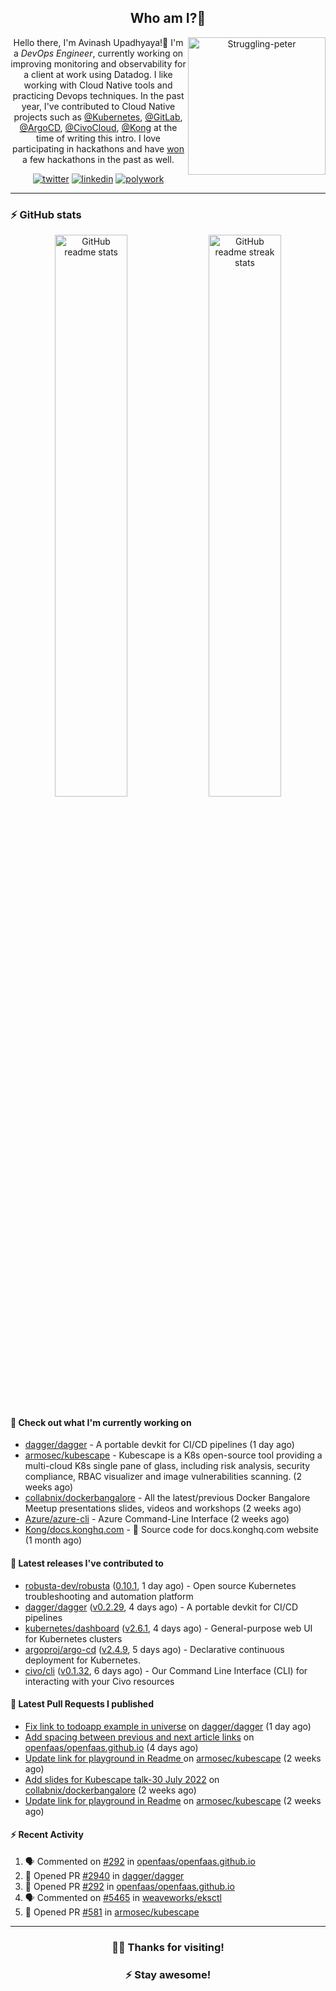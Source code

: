 <div align='center'>
  
## Who am I?🤔

<img align="right" width="220" src="https://media.giphy.com/media/YFkpsHWCsNUUo/giphy.gif" alt="Struggling-peter" />

Hello there, I'm Avinash Upadhyaya!👋 I'm a _DevOps Engineer_, currently working on improving monitoring and observability for a client at work using Datadog. I like working with Cloud Native tools and practicing Devops techniques. In the past year, I've contributed to Cloud Native projects such as [@Kubernetes](https://github.com/pulls?q=is%3Apr+author%3Aavinashupadhya99+archived%3Afalse+user%3Akubernetes), [@GitLab](https://gitlab.com/groups/gitlab-org/-/merge_requests?scope=all&state=all&author_username=avinashupadhya99), [@ArgoCD](https://github.com/pulls?q=is%3Apr+author%3Aavinashupadhya99+archived%3Afalse+user%3Aargoproj), [@CivoCloud](https://github.com/pulls?q=is%3Apr+author%3Aavinashupadhya99+archived%3Afalse+user%3Acivo), [@Kong](https://github.com/pulls?q=is%3Apr+author%3Aavinashupadhya99+archived%3Afalse+user%3AKong) at the time of writing this intro. I love participating in hackathons and have [won](https://devpost.com/avinashupadhya99) a few hackathons in the past as well.


[![twitter](https://img.shields.io/badge/-@avinash__ukr-%231DA1F2?style=for-the-badge&logo=twitter&logoColor=ffffff)](https://twitter.com/avinash_ukr)
[![linkedin](https://img.shields.io/badge/-Avinash%20Upadhyaya-%230A67C3?style=for-the-badge&logo=linkedin&logoColor=ffffff)](https://www.linkedin.com/in/avinash-upadhyaya/)
[![polywork](https://img.shields.io/badge/-@avinashupadhya99-%23338BFF?style=for-the-badge&logo=polywork&logoColor=ffffff)](https://www.polywork.com/avinashupadhya99)

---

</div>

### ⚡ GitHub stats

<p align="center">
  <img width="48%" src="https://github-readme-stats.vercel.app/api?username=avinashupadhya99&show_icons=true&theme=tokyonight" alt="GitHub readme stats" />
  <img width="48%" src="https://github-readme-streak-stats.herokuapp.com?user=avinashupadhya99&theme=dark&hide_border=true&date_format=M%20j%5B%2C%20Y%5D" alt="GitHub readme streak stats" />
</p>

#### 👷 Check out what I'm currently working on

- [dagger/dagger](https://github.com/dagger/dagger) - A portable devkit for CI/CD pipelines (1 day ago)
- [armosec/kubescape](https://github.com/armosec/kubescape) - Kubescape is a K8s open-source tool providing a multi-cloud K8s single pane of glass, including risk analysis, security compliance, RBAC visualizer and image vulnerabilities scanning.  (2 weeks ago)
- [collabnix/dockerbangalore](https://github.com/collabnix/dockerbangalore) - All the latest/previous Docker Bangalore Meetup presentations slides, videos and workshops  (2 weeks ago)
- [Azure/azure-cli](https://github.com/Azure/azure-cli) - Azure Command-Line Interface (2 weeks ago)
- [Kong/docs.konghq.com](https://github.com/Kong/docs.konghq.com) - 🦍 Source code for docs.konghq.com website (1 month ago)

#### 🔭 Latest releases I've contributed to

- [robusta-dev/robusta](https://github.com/robusta-dev/robusta) ([0.10.1](https://github.com/robusta-dev/robusta/releases/tag/0.10.1), 1 day ago) - Open source Kubernetes troubleshooting and automation platform
- [dagger/dagger](https://github.com/dagger/dagger) ([v0.2.29](https://github.com/dagger/dagger/releases/tag/v0.2.29), 4 days ago) - A portable devkit for CI/CD pipelines
- [kubernetes/dashboard](https://github.com/kubernetes/dashboard) ([v2.6.1](https://github.com/kubernetes/dashboard/releases/tag/v2.6.1), 4 days ago) - General-purpose web UI for Kubernetes clusters
- [argoproj/argo-cd](https://github.com/argoproj/argo-cd) ([v2.4.9](https://github.com/argoproj/argo-cd/releases/tag/v2.4.9), 5 days ago) - Declarative continuous deployment for Kubernetes.
- [civo/cli](https://github.com/civo/cli) ([v0.1.32](https://github.com/civo/cli/releases/tag/v0.1.32), 6 days ago) - Our Command Line Interface (CLI) for interacting with your Civo resources

#### 🔨 Latest Pull Requests I published

- [Fix link to todoapp example in universe](https://github.com/dagger/dagger/pull/2940) on [dagger/dagger](https://github.com/dagger/dagger) (1 day ago)
- [Add spacing between previous and next article links](https://github.com/openfaas/openfaas.github.io/pull/292) on [openfaas/openfaas.github.io](https://github.com/openfaas/openfaas.github.io) (4 days ago)
- [Update link for playground in Readme ](https://github.com/armosec/kubescape/pull/581) on [armosec/kubescape](https://github.com/armosec/kubescape) (2 weeks ago)
- [Add slides for Kubescape talk-30 July 2022](https://github.com/collabnix/dockerbangalore/pull/36) on [collabnix/dockerbangalore](https://github.com/collabnix/dockerbangalore) (2 weeks ago)
- [Update link for playground in Readme](https://github.com/armosec/kubescape/pull/579) on [armosec/kubescape](https://github.com/armosec/kubescape) (2 weeks ago)

#### ⚡ Recent Activity

<!--START_SECTION:activity-->
1. 🗣 Commented on [#292](https://github.com/openfaas/openfaas.github.io/issues/292) in [openfaas/openfaas.github.io](https://github.com/openfaas/openfaas.github.io)
2. 💪 Opened PR [#2940](https://github.com/dagger/dagger/pull/2940) in [dagger/dagger](https://github.com/dagger/dagger)
3. 💪 Opened PR [#292](https://github.com/openfaas/openfaas.github.io/pull/292) in [openfaas/openfaas.github.io](https://github.com/openfaas/openfaas.github.io)
4. 🗣 Commented on [#5465](https://github.com/weaveworks/eksctl/issues/5465) in [weaveworks/eksctl](https://github.com/weaveworks/eksctl)
5. 💪 Opened PR [#581](https://github.com/armosec/kubescape/pull/581) in [armosec/kubescape](https://github.com/armosec/kubescape)
<!--END_SECTION:activity-->



---

<div align='center'>
  
### 🙇‍♂️ Thanks for visiting!
### ⚡ Stay awesome!
  
</div>


